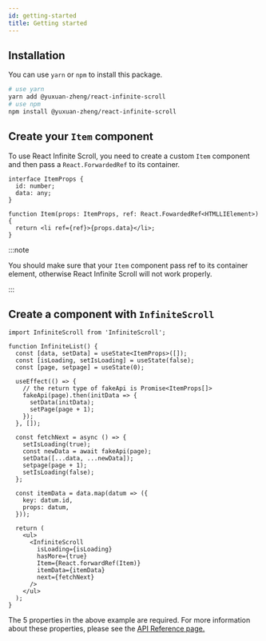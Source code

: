 ```yaml
---
id: getting-started
title: Getting started
---
```


## Installation

You can use `yarn` or `npm` to install this package.

```bash
# use yarn
yarn add @yuxuan-zheng/react-infinite-scroll
# use npm
npm install @yuxuan-zheng/react-infinite-scroll
```

## Create your `Item` component

To use React Infinite Scroll, you need to create a custom `Item` component and then pass a `React.ForwardedRef` to its container.

```tsx
interface ItemProps {
  id: number;
  data: any;
}

function Item(props: ItemProps, ref: React.FowardedRef<HTMLLIElement>) {
  return <li ref={ref}>{props.data}</li>;
}
```

:::note

You should make sure that your `Item` component pass ref to its container element, otherwise React Infinite Scroll will not work properly.

:::

## Create a component with `InfiniteScroll`

```tsx
import InfiniteScroll from 'InfiniteScroll';

function InfiniteList() {
  const [data, setData] = useState<ItemProps>([]);
  const [isLoading, setIsLoading] = useState(false);
  const [page, setpage] = useState(0);

  useEffect(() => {
    // the return type of fakeApi is Promise<ItemProps[]>
    fakeApi(page).then(initData => {
      setData(initData);
      setPage(page + 1);
    });
  }, []);

  const fetchNext = async () => {
    setIsLoading(true);
    const newData = await fakeApi(page);
    setData([...data, ...newData]);
    setpage(page + 1);
    setIsLoading(false);
  };

  const itemData = data.map(datum => ({
    key: datum.id,
    props: datum,
  }));

  return (
    <ul>
      <InfiniteScroll
        isLoading={isLoading}
        hasMore={true}
        Item={React.forwardRef(Item)}
        itemData={itemData}
        next={fetchNext}
      />
    </ul>
  );
}
```

The 5 properties in the above example are required. For more information about these properties, please see the [API Reference page.](api/infinite-scroll.md)
